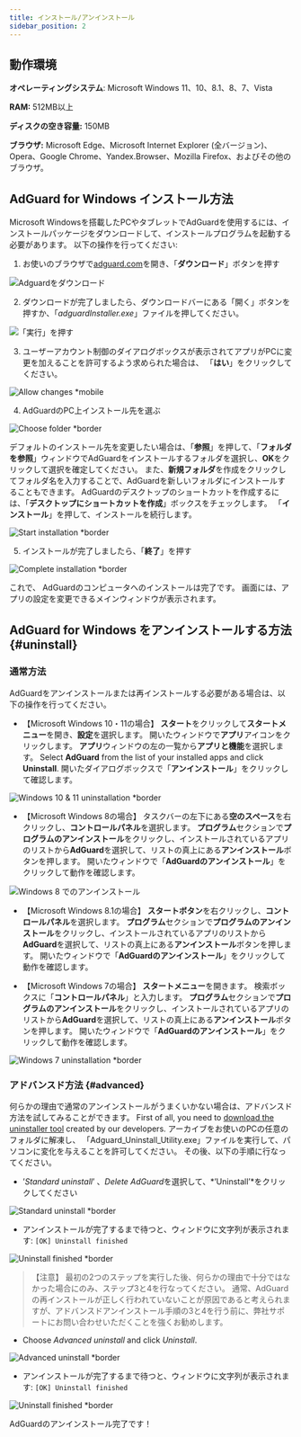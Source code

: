 ```yaml
---
title: インストール/アンインストール
sidebar_position: 2
---
```


## 動作環境

**オペレーティングシステム**: Microsoft Windows 11、10、8.1、8、7、Vista

**RAM:** 512MB以上

**ディスクの空き容量:** 150MB

**ブラウザ:** Microsoft Edge、Microsoft Internet Explorer (全バージョン)、Opera、Google Chrome、Yandex.Browser、Mozilla Firefox、およびその他のブラウザ。

## AdGuard for Windows インストール方法

Microsoft Windowsを搭載したPCやタブレットでAdGuardを使用するには、インストールパッケージをダウンロードして、インストールプログラムを起動する必要があります。 以下の操作を行ってください:

1) お使いのブラウザで[adguard.com](http://adguard.com)を開き、「**ダウンロード**」ボタンを押す

![Adguardをダウンロード](https://cdn.adtidy.org/content/kb/ad_blocker/windows/installation/download-from-website.png)

2) ダウンロードが完了しましたら、ダウンロードバーにある「開く」ボタンを押すか、「*adguardInstaller.exe*」ファイルを押してください。

![「実行」を押す](https://cdn.adtidy.org/content/kb/ad_blocker/windows/installation/click-download.png)

3) ユーザーアカウント制御のダイアログボックスが表示されてアプリがPCに変更を加えることを許可するよう求められた場合は、 「**はい**」をクリックしてください。

![Allow changes *mobile](https://cdn.adtidy.org/content/kb/ad_blocker/windows/installation/allow-changes.png)

4) AdGuardのPC上インストール先を選ぶ

![Choose folder *border](https://cdn.adtidy.org/content/kb/ad_blocker/windows/installation/install-wizard.png)

デフォルトのインストール先を変更したい場合は、「**参照**」を押して、「**フォルダを参照**」ウィンドウでAdGuardをインストールするフォルダを選択し、**OK**をクリックして選択を確定してください。 また、**新規フォルダ**を作成をクリックしてフォルダ名を入力することで、AdGuardを新しいフォルダにインストールすることもできます。 AdGuardのデスクトップのショートカットを作成するには、「**デスクトップにショートカットを作成**」ボックスをチェックします。 「**インストール**」を押して、インストールを続行します。

![Start installation *border](https://cdn.adtidy.org/content/kb/ad_blocker/windows/installation/start-install.png)

5) インストールが完了しましたら、「**終了**」を押す

![Complete installation *border](https://cdn.adtidy.org/content/kb/ad_blocker/windows/installation/finish-install.png)

これで、 AdGuardのコンピュータへのインストールは完了です。 画面には、アプリの設定を変更できるメインウィンドウが表示されます。

## AdGuard for Windows をアンインストールする方法 {#uninstall}

### 通常方法

AdGuardをアンインストールまたは再インストールする必要がある場合は、以下の操作を行ってください。

* 【Microsoft Windows 10・11の場合】 **スタート**をクリックして**スタートメニュー**を開き、**設定**を選択します。 開いたウィンドウで**アプリ**アイコンをクリックします。 **アプリ**ウィンドウの左の一覧から**アプリと機能**を選択します。 Select **AdGuard** from the list of your installed apps and click **Uninstall**. 開いたダイアログボックスで「**アンインストール**」をクリックして確認します。

![Windows 10 & 11 uninstallation *border](https://cdn.adtidy.org/content/kb/ad_blocker/windows/installation/win10-uninstall.png)

* 【Microsoft Windows 8の場合】 タスクバーの左下にある**空のスペース**を右クリックし、**コントロールパネル**を選択します。 **プログラム**セクションで**プログラムのアンインストール**をクリックし、インストールされているアプリのリストから**AdGuard**を選択して、リストの真上にある**アンインストール**ボタンを押します。 開いたウィンドウで「**AdGuardのアンインストール**」をクリックして動作を確認します。

![Windows 8 でのアンインストール](https://cdn.adtidy.org/content/kb/ad_blocker/windows/installation/win8-uninstall.png)

* 【Microsoft Windows 8.1の場合】 **スタートボタン**を右クリックし、**コントロールパネル**を選択します。 **プログラム**セクションで**プログラムのアンインストール**をクリックし、インストールされているアプリのリストから**AdGuard**を選択して、リストの真上にある**アンインストール**ボタンを押します。 開いたウィンドウで「**AdGuardのアンインストール**」をクリックして動作を確認します。

* 【Microsoft Windows 7の場合】 **スタートメニュー**を開きます。 検索ボックスに「**コントロールパネル**」と入力します。 **プログラム**セクションで**プログラムのアンインストール**をクリックし、インストールされているアプリのリストから**AdGuard**を選択して、リストの真上にある**アンインストール**ボタンを押します。 開いたウィンドウで「**AdGuardのアンインストール**」をクリックして動作を確認します。

![Windows 7 uninstallation *border](https://cdn.adtidy.org/content/kb/ad_blocker/windows/installation/win7-uninstall.png)

### アドバンスド方法 {#advanced}

何らかの理由で通常のアンインストールがうまくいかない場合は、アドバンスド方法を試してみることができます。 First of all, you need to [download the uninstaller tool](https://cdn.adtidy.org/public/Adguard/tools/Uninstall_Utility.zip) created by our developers. アーカイブをお使いのPCの任意のフォルダに解凍し、 「Adguard_Uninstall_Utility.exe」ファイルを実行して、パソコンに変化を与えることを許可してください。 その後、以下の手順に行なってください。

* ’*Standard uninstall*’ 、*Delete AdGuard*を選択して、*’Uninstall’*をクリックしてください

![Standard uninstall *border](https://cdn.adtidy.org/content/kb/ad_blocker/windows/installation/standard-uninstall.png)

* アンインストールが完了するまで待つと、ウィンドウに文字列が表示されます: `[OK] Uninstall finished`

![Uninstall finished *border](https://cdn.adtidy.org/content/kb/ad_blocker/windows/installation/standard-uninstall-2.png)

> 【注意】 最初の2つのステップを実行した後、何らかの理由で十分ではなかった場合にのみ、ステップ3と4を行なってください。 通常、AdGuardの再インストールが正しく行われていないことが原因であると考えられますが、アドバンスドアンインストール手順の3と4を行う前に、弊社サポートにお問い合わせいただくことを強くお勧めします。

* Choose *Advanced uninstall* and click *Uninstall*.

![Advanced uninstall *border](https://cdn.adtidy.org/content/kb/ad_blocker/windows/installation/advanced-uninstall.png)

* アンインストールが完了するまで待つと、ウィンドウに文字列が表示されます: `[OK] Uninstall finished`

![Uninstall finished *border](https://cdn.adtidy.org/content/kb/ad_blocker/windows/installation/advanced-uninstall-2.png)

AdGuardのアンインストール完了です！